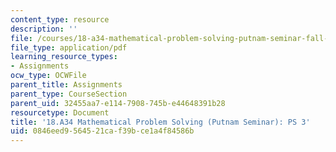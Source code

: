 ```yaml
---
content_type: resource
description: ''
file: /courses/18-a34-mathematical-problem-solving-putnam-seminar-fall-2018/0846eed9564521caf39bce1a4f84586b_MIT18_A34F18PS3.pdf
file_type: application/pdf
learning_resource_types:
- Assignments
ocw_type: OCWFile
parent_title: Assignments
parent_type: CourseSection
parent_uid: 32455aa7-e114-7908-745b-e44648391b28
resourcetype: Document
title: '18.A34 Mathematical Problem Solving (Putnam Seminar): PS 3'
uid: 0846eed9-5645-21ca-f39b-ce1a4f84586b
---
```

